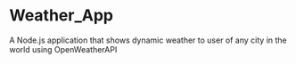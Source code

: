 # Weather_App
A Node.js application that shows dynamic weather to user of any city in the world using OpenWeatherAPI
